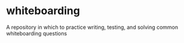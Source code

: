 # whiteboarding
A repository in which to practice writing, testing, and solving common whiteboarding questions
